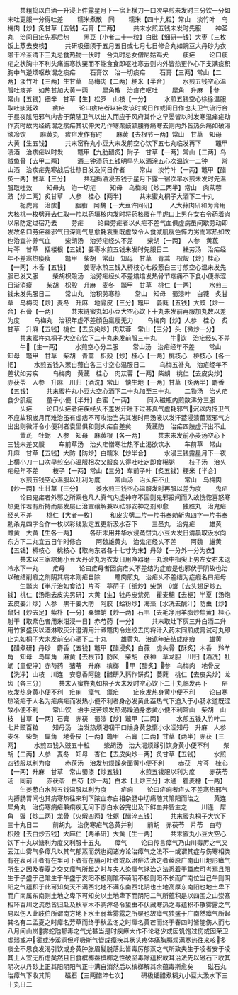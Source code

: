 <!-- { "loadSidebar": true } -->
　　共粗捣以白酒一升浸上件露星月下一宿上横刀一口次早煎未发时三分饮一分如未吐更服一分得吐差
　　糯米煮散　同
　　糯米【四十九粒】常山　淡竹叶　鸟梅肉【炒】炙甘草【五钱】石膏【二两】
　　共末水煎五钱未发时先服
　　神圣丸　治间日疟先寒后热
　　黑豆【小者二十一粒】白砒【细研一钱】大枣【三枚饭上蒸去皮核】
　　共研极细须于五月五日或七月七日修合丸如豌豆大丹砂为衣隂干冷茶清下三丸忌食热物一伏时　合丸时忌女僧尼姑鸡犬
　　痰疟
　　论曰痰疟之状胸中不利头痛振寒怢栗而不能食食即呕吐寒去则内外皆热更作心下支满痰积胸中气逆烦呕故谓之痰疟
　　石膏饮　治一切痰疟
　　石膏【三两】常山【二两】淡竹叶【三两】生甘草　乌梅肉【二两】粳米【半合】
　　水煎五钱空心温服吐痰差　如热甚加大黄一两
　　犀角散　治痰疟呕吐
　　犀角　升麻　参　常山【五钱】细辛　甘草【生】松罗　山枝【一分】
　　水煎五钱空心徐徐温服取吐痰涎效
　　痎疟
　　论曰痎疟者以疟发该时或日作或间日作也夫卫气流行合于昼夜隂阳邪气内舎于荣随卫气以出入而应于风府其作之早晏皆以时发寒温瘅疟动作亥时故内经统谓之痎疟其状伸欠乃作寒栗鼓颔腰脊痛寒去则内外皆热头痛如破渇欲冷饮
　　麻黄丸　痎疟发作有时
　　麻黄【去根节一两】常山　甘草　知母　大黄【生五钱】
　　共末宻杵丸小豆大未发前空心饮下五七丸临发再下
　　鼈甲渍酒　治痎疟以时发
　　鼈甲【九肋醋炙】附子　甘草【一两】常山【二两】乌贼鱼骨【去甲二两】
　　酒三钟渍药五钱明早先以酒涂五心次温饮一二钟
　　常山酒　治痎疟先寒战后壮热日发及间日作者
　　常山　淡竹叶【一两】鼈甲【醋炙一两】甘草【三分】
　　共粗捣酒浸五钱于星月下露一宿次早水煎未发时先温服取吐效
　　知母丸　治一切疟
　　知母　乌梅肉【炒二两半】常山　肉苁蓉　豉【炒二两】炙甘草　人参　桂心【两半】
　　共末蜜丸桐子大酒下二十丸
　　枙虎膏　治痎
　　胭脂　阿魏【一大豆许同研】
　　入大蒜肉研和为膏用大核桃一枚劈开去仁取一片以药填核内发时将药核覆在手虎口上男在女右令药着肉以帛防定过宿乃去
　　劳疟
　　论曰劳疟者以乆疟不差气血俱虚病虽间歇劳动即发故名曰劳疟葢邪气日深则气息愈耗袁里既虚故令人食减肌瘦色悴力劣而寒热如故也治宜补养气血
　　柴胡汤　治劳疟经乆不差
　　柴胡【一两】　人参　黄茋　片芩　甘草　括楼根【五钱】姜枣水煎五钱未发时先服日二
　　袪劳汤　治疟经年不差寒热痿瘦
　　鼈甲　柴胡　常山　知母　甘草　青蒿　枳殻【炒】桂心【一两】木香【五钱】
　　姜枣水煎三钱入桺枝心七段葱白三寸煎空心温未发先服已发又服
　　柴胡枳殻汤　治劳疟经乆不差熻熻发热骨节疼痛不下食小便赤涩日渐消瘦
　　柴胡　枳殻　升麻　麦冬　鼈甲　甘草　桃仁【一两】
　　水煎三钱未发先服日二
　　常山丸　治积劳寒热
　　常山　知母　蜀漆叶　白薇　炙甘草　乌梅肉【炒】麦冬　升麻　地骨皮【三分】鼈甲　萎蕤【五钱】大豉【炒一合】石膏【一两】
　　共末链蜜丸如小豆大空心饮下十丸未发前再服加丸数以差为度
　　乌梅丸　治积年虚不差顔色羸瘦无力
　　乌梅肉【炒】人参　桂心　炙甘草　升麻【五钱】桃仁【去皮尖炒】肉苁蓉　常山【三分】头【微炒一分】
　　共末蜜杵丸桐子大空心饮下二十丸未发前服三十丸
　　牛饮　治疟经乆不差
　　牛【生一两】
　　水煎空心分二服
　　常山汤　治疟经年不差
　　常山　知母　鼈甲　甘草　柴胡　青蒿　枳殻【炒】桂心【一两】桃枝心　桺枝心【各一把】
　　水煎五钱入葱白薤白各三寸空心温服日二
　　乌梅五补丸　治疟经年不差状如劳疾
　　乌梅肉　黄茋　桂心　肉苁蓉【一两】柴胡　桃仁【去皮尖炒】赤茯苓　人参　升麻　川归【酒洗】常山　懐生地【一两】甘草【炙两半】麝香【五钱】
　　共末蜜杵丸小豆大空心酒下二十丸加至三十丸
　　二物汤　治乆疟食少肌瘦
　　童子小便【半升】白蜜【一两】
　　同入磁瓶内煎数沸分三服
　　乆疟
　　论曰乆疟者疟疾经乆不差发汗吐下过甚真气虚耗邪气沉以内抟卫气不应故积嵗月而难治虽有虚痞不可攻治当先其发时用汤液以发汗葢浸渍薫蒸邪气方出出则微汗令小便利者袁里俱和则乆疟自差矣
　　黄茋防　治疟四肢虚汗出不止
　　黄茋　牡蛎　人参　知母　麻黄根【各一两】
　　共末未发前小麦汤空心下三钱未差又服
　　车前草汤　治乆疟憎寒壮热不止渴欲饮水
　　车前草　常山　升麻　甘草【五钱】大防【防炒】白糯米【炒半合】
　　水浸三钱露星月下一夜上横小刀一口次早煎空心温服相次又服良乆得吐吐定即食稀粥
　　枝子汤　治乆疟经年不差
　　枝子【一两】常山【三分】车前子叶【炙五钱】粳米【半合】
　　水煎五钱空心温服以吐利为度
　　常山汤　治乆疟不止
　　常山　乌梅肉【炒一两】生甘草【三分】
　　姜水煎三钱空心温服发时再服以差为度
　　鬼疟
　　论曰鬼疟者外邪之所乘也凡人真气内虚神守不固则鬼邪投间而入故恍惚喜怒寒热更作若有所持而屡发屡止治宜禳解兼以祛邪安神之剂即愈
　　独胜丸　治鬼疟经乆不差
　　桃仁【大者一枚】
　　和皮尖劈二片一片书奉勅斩鬼四字一片书奉勅杀鬼四字合作一枚以彩线紥定五更新汲水吞下
　　三圣丸　治鬼疟
　　雄黄　雌黄　大黄【生各一两】
　　各研末用井华水浸蒸饼丸小豆大发日清晨取汲水向东方下二丸宜五日午时修合
　　阿魏雄黄丸　治鬼疟经乆不差
　　阿魏　雄黄【五钱】桺枝心　桃枝心【取向东者各十七寸为末】丹砂【一分外一分为衣】
　　共末以三家粽角小豆大丹砂丸为衣发日用净器磨一丸涂中指尖上男左女右未退冷水下一丸
　　疟母
　　论曰疟母者因病疟乆不差结为症瘕是也邪伏于阴故也治以破结削瘕之剂阴其病本则疟自除
　　鼈肉煎丸　治疟乆不差结为症瘕名曰疟母
　　生鼈肉【半斤治如食法】片芩　葶苈子【纸炒】柴胡　螂【去头翅足炒五钱】桃仁【汤炮去皮尖另研】大黄【生】牡丹皮紫苑　瞿麦穂【去梗】半夏【汤炮去皮姜汁炒】人参　黒干姜大防　阿胶【蛤粉炒】海藻【水洗去醎汁】防虫【炒】鼠妇【炒去足】紫朴【一分】桑螵蛸【炒一两】石韦【去毛净用羊脂炒焦黄】桂心　射干【取紫色者用米泔浸一日】赤芍药【一分】
　　共末取灶下灰三升白酒二升用竹箩盛灰以酒淋取灰汁澄清用汁煮鼈肉令烂绞去肉将汁入药末同煎成膏试可丸即止丸如桐子大未发前空心酒下二十丸
　　雄黄丸　治逺年疟结成症瘕
　　雄黄【醋煮研】丹砂　麝香【五钱】鼈甲【醋浸炙】白薇　虎头骨【酥炙】木香　羚羊角　知母　鸟犀角　麻黄【去根节】防风　柴胡　茯神　草龙胆　川归【酒洗】牡蛎【童便淬】赤芍药　猪苓　升麻　槟榔　甲【醋炙】参　乌梅肉　地骨皮【洗净】山枝　川连　安息香阿魏【醋研入麫作饼炙】萎蕤　桃仁【去皮尖炒】龙齿【各三分】
　　共末入蜜杵丸如梧子大未发时空心饮下二十丸临发再下
　　疟疾发热身黄小便不利　疟痢　瘴气　瘴疟
　　疟疾发热身黄小便不利
　　论曰寒热凌疟于人名为疟病疟而发热小便不利者身必发黄此葢热气下迫入于小肠水道既涩故小便不利
　　常山饮　治手足苦烦发热渴躁通身悉黄小便不利常山　柴胡　山枝　甘草【一两】石膏　赤茯　蜀漆【炒】鼈甲【二两】
　　水煎五钱入竹叶二七片豉百粒
　　知母汤　治发热烦渴咽干口燥身黄怠惰小水涩知母　升麻　人参　麦冬　柴胡　犀角　地骨皮【一两】鼈甲　石膏【二两】甘草【两半】赤茯【三两】
　　水煎四钱入豉五十粒
　　柴胡汤　治大渴烦躁引饮身黄小便不利
　　柴胡【二两】人参　麦冬　知母　杏仁【去皮尖炒一两】炙甘草【五钱】
　　水煎四钱服以利为度
　　赤茯汤　治发热烦躁身面黄小便不利
　　赤茯　片芩　桂心【一两】升麻　甘草　常山蜀漆【炒五钱】
　　水煎五钱服以利为度
　　赤茯苓汤　同前
　　赤茯苓　白芍【炒一两】白术【土炒三分】木通　瞿麦穂【一两】
　　生姜葱白水煎五钱温服以利为度
　　疟痢
　　论曰疟痢者疟乆不差寒热邪气内搏肠胃间也其病寒热往来利下脓血赤白相杂肠中切痛随其隂阳而治之
　　黄连犀角丸　治伤寒病疟兼痢疾无问下赤白水谷完出及下鲜血并皆主之
　　川连　犀角　豉【炒二两】龙骨【火煆四两】牡蛎【醋淬五钱】
　　共末蜜丸桐子大饮下三十丸日二
　　前胡丸　治伤寒疟气急黄并利
　　前胡　赤茯苓　片苓　白芍　枳殻【去白炒五钱】大麻仁【两半研】大黄【生一两】
　　共末蜜丸小豆大空心饮下十丸以溏利为度又利服十五丸
　　瘴气
　　论曰传言瘴气乃山川毒厉之气又云江山雾气多瘴凡以其气郁蒸而然也阅诸方论治瘴气之法不一或谓其症与伤寒相类有在表可汗者有在里可下者有在膈可吐者或以治疟法治之者葢原广南山川地形瘴气所生之因及春夏之交又瘴气所起之时与夫人染瘴气拯治之法悉着于篇庶可考焉且阳生于子盛于己隂生于午盛于亥阳不极则隂不萌阴不极则阳不长而广南位当己午则阴阳之气蕴积于此可知矣天不满西北地不满东南西北阴也土地髙厚东南阳也地土卑下而广南属东南则土地之卑下可知矣以土地卑下而阴阳二气所蕴积是以四围之山崇髙相环百川之流悉皆归赴及秋草木不凋瘁冬令蛰虫不伏藏寒热之毒蕴积不散雾露之气易以伤人此岐伯所谓南方地下水土弱葢雾露之所聚也故瘴气独盛于广南然瘴气所起其名有二孟夏之时瘴名芳草而终于秋孟冬之时瘴名黄芒而终于春四时皆能伤人而七八月间山岚雾蛇虺郁毒之气尤甚当是时疾瘴大作不论老少或因饥饱过伤或因荣卫虚弱或冲雾或渉溪涧但呼吸斯气皆成瘴疾其状头疼体痛胸膈烦满寒热往来咳多痰全不思食发渴引饮或身黄肿胀眉髪脱落此皆毒厉郁蒸之气所致夫生于凌者安于凌其土人宜无所虑矣然且日食槟榔葢槟榔之性破坚毒除蕴积故耳治法先以磁石下收其阴次以丹砂上正其阳阴阳气正中满自消然后以槟榔解其余蕴毒斯愈矣
　　磁石丸　治瘴气下收其阴
　　磁石【三两醋淬七次】
　　研极细醋煮糊丸小豆大汲水下三十丸日二
